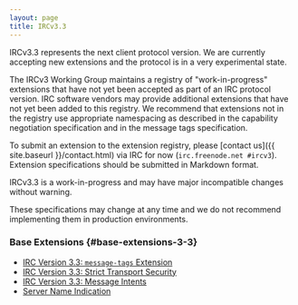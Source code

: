 ```yaml
---
layout: page
title: IRCv3.3
---
```


IRCv3.3 represents the next client protocol version.  We are currently accepting new extensions and the protocol is in a very experimental state.

The IRCv3 Working Group maintains a registry of "work-in-progress" extensions that have not yet been accepted as part of an IRC protocol version. IRC software vendors may provide additional extensions that have not yet been added to this registry. We recommend that extensions not in the registry use appropriate namespacing as described in the capability negotiation specification and in the message tags specification.

To submit an extension to the extension registry, please [contact us]({{ site.baseurl }}/contact.html) via IRC for now (`irc.freenode.net #ircv3`). Extension specifications should be submitted in Markdown format.

<div class="alert alert-warning">
    <p>IRCv3.3 is a work-in-progress and may have major incompatible changes without warning.</p>
    <p>These specifications may change at any time and we do not recommend implementing them in production environments.</p>
</div>

### Base Extensions {#base-extensions-3-3}

* [IRC Version 3.3: `message-tags` Extension]({{site.baseurl}}/specs/core/message-tags-3.3.html)
* [IRC Version 3.3: Strict Transport Security]({{site.baseurl}}/specs/core/sts-3.3.html)
* [IRC Version 3.3: Message Intents]({{site.baseurl}}/specs/core/message-intents-3.3.html)
* [Server Name Indication]({{site.baseurl}}/specs/core/sni-3.3.html)

<!--

### Optional Extensions {#optional-extensions-3-3}

[no extensions]

-->
